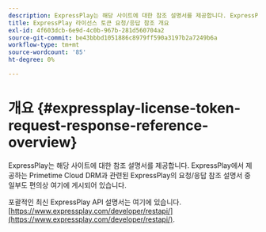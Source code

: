 ```yaml
---
description: ExpressPlay는 해당 사이트에 대한 참조 설명서를 제공합니다. ExpressPlay에서 제공하는 Primetime Cloud DRM과 관련된 ExpressPlay의 요청/응답 참조 설명서 중 일부도 편의상 여기에 게시되어 있습니다.
title: ExpressPlay 라이선스 토큰 요청/응답 참조 개요
exl-id: 4f603dcb-6e9d-4c0b-967b-281d560704a2
source-git-commit: be43bbbd1051886c8979ff590a3197b2a7249b6a
workflow-type: tm+mt
source-wordcount: '85'
ht-degree: 0%

---
```


# 개요 {#expressplay-license-token-request-response-reference-overview}

ExpressPlay는 해당 사이트에 대한 참조 설명서를 제공합니다. ExpressPlay에서 제공하는 Primetime Cloud DRM과 관련된 ExpressPlay의 요청/응답 참조 설명서 중 일부도 편의상 여기에 게시되어 있습니다.

포괄적인 최신 ExpressPlay API 설명서는 여기에 있습니다. [https://www.expressplay.com/developer/restapi/](https://www.expressplay.com/developer/restapi/).
